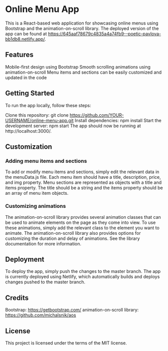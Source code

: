 # Online Menu App
This is a React-based web application for showcasing online menus using Bootstrap and the animation-on-scroll library. The deployed version of the app can be found at https://645aaf78679c4835a4a74fb9--poetic-pavlova-bb1db8.netlify.app/.

## Features
Mobile-first design using Bootstrap
Smooth scrolling animations using animation-on-scroll
Menu items and sections can be easily customized and updated in the code

## Getting Started
To run the app locally, follow these steps:

Clone this repository: git clone https://github.com/YOUR-USERNAME/online-menu-app.git
Install dependencies: npm install
Start the development server: npm start
The app should now be running at http://localhost:3000/.

## Customization

### Adding menu items and sections
To add or modify menu items and sections, simply edit the relevant data in the menuData.js file. Each menu item should have a title, description, price, and img property. Menu sections are represented as objects with a title and items property. The title should be a string and the items property should be an array of menu item objects.

### Customizing animations
The animation-on-scroll library provides several animation classes that can be used to animate elements on the page as they come into view. To use these animations, simply add the relevant class to the element you want to animate. The animation-on-scroll library also provides options for customizing the duration and delay of animations. See the library documentation for more information.

## Deployment
To deploy the app, simply push the changes to the master branch. The app is currently deployed using Netlify, which automatically builds and deploys changes pushed to the master branch.

## Credits
Bootstrap: https://getbootstrap.com/
animation-on-scroll library: https://github.com/michalsnik/aos

## License
This project is licensed under the terms of the MIT license.
